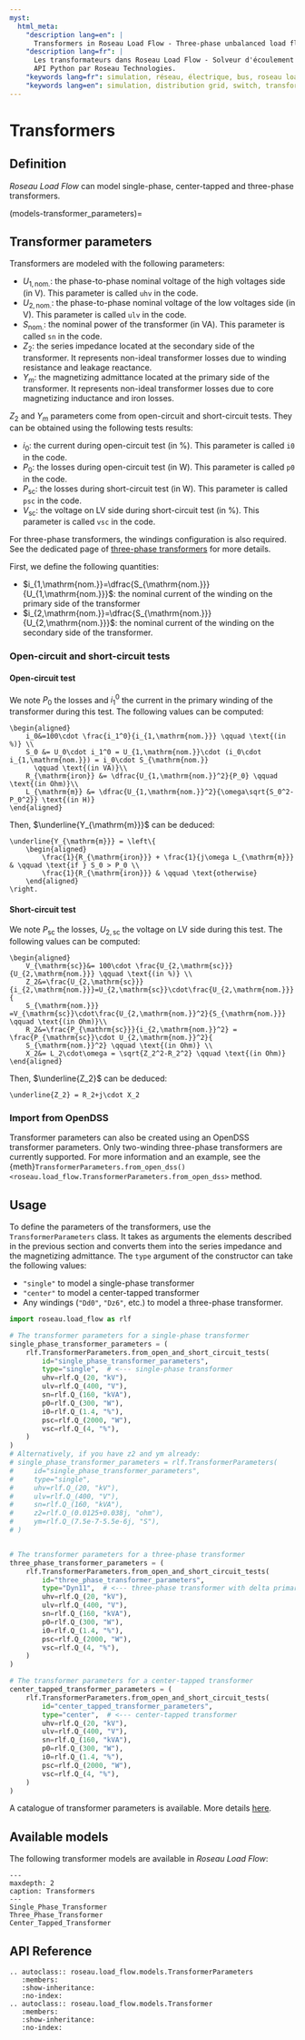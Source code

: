 ```yaml
---
myst:
  html_meta:
    "description lang=en": |
      Transformers in Roseau Load Flow - Three-phase unbalanced load flow solver in a Python API by Roseau Technologies.
    "description lang=fr": |
      Les transformateurs dans Roseau Load Flow - Solveur d'écoulement de charge triphasé et déséquilibré dans une
      API Python par Roseau Technologies.
    "keywords lang=fr": simulation, réseau, électrique, bus, roseau load flow, transformateurs, modèle
    "keywords lang=en": simulation, distribution grid, switch, transformers, model
---
```


# Transformers

## Definition

_Roseau Load Flow_ can model single-phase, center-tapped and three-phase transformers.

(models-transformer_parameters)=

## Transformer parameters

Transformers are modeled with the following parameters:

- $U_{1,\mathrm{nom.}}$: the phase-to-phase nominal voltage of the high voltages side (in V). This
  parameter is called `uhv` in the code.
- $U_{2,\mathrm{nom.}}$: the phase-to-phase nominal voltage of the low voltages side (in V). This
  parameter is called `ulv` in the code.
- $S_{\mathrm{nom.}}$: the nominal power of the transformer (in VA). This parameter is called `sn`
  in the code.
- $Z_2$: the series impedance located at the secondary side of the transformer. It represents
  non-ideal transformer losses due to winding resistance and leakage reactance.
- $Y_m$: the magnetizing admittance located at the primary side of the transformer. It represents
  non-ideal transformer losses due to core magnetizing inductance and iron losses.

$Z_2$ and $Y_m$ parameters come from open-circuit and short-circuit tests. They can be obtained
using the following tests results:

- $i_0$: the current during open-circuit test (in %). This parameter is called `i0` in the code.
- $P_0$: the losses during open-circuit test (in W). This parameter is called `p0` in the code.
- $P_{\mathrm{sc}}$: the losses during short-circuit test (in W). This parameter is called `psc`
  in the code.
- $V_{\mathrm{sc}}$: the voltage on LV side during short-circuit test (in %). This parameter is
  called `vsc` in the code.

For three-phase transformers, the windings configuration is also required. See the dedicated page
of [three-phase transformers](Three_Phase_Transformer.md) for more details.

First, we define the following quantities:

- $i_{1,\mathrm{nom.}}=\dfrac{S_{\mathrm{nom.}}}{U_{1,\mathrm{nom.}}}$: the nominal current of the
  winding on the primary side of the transformer
- $i_{2,\mathrm{nom.}}=\dfrac{S_{\mathrm{nom.}}}{U_{2,\mathrm{nom.}}}$: the nominal current of the
  winding on the secondary side of the transformer.

### Open-circuit and short-circuit tests

#### Open-circuit test

We note $P_0$ the losses and $i_1^0$ the current in the primary winding of the transformer during
this test. The following values can be computed:

```{math}
\begin{aligned}
    i_0&=100\cdot \frac{i_1^0}{i_{1,\mathrm{nom.}}} \qquad \text{(in %)} \\
    S_0 &= U_0\cdot i_1^0 = U_{1,\mathrm{nom.}}\cdot (i_0\cdot i_{1,\mathrm{nom.}}) = i_0\cdot S_{\mathrm{nom.}}
      \qquad \text{(in VA)}\\
    R_{\mathrm{iron}} &= \dfrac{U_{1,\mathrm{nom.}}^2}{P_0} \qquad \text{(in Ohm)}\\
    L_{\mathrm{m}} &= \dfrac{U_{1,\mathrm{nom.}}^2}{\omega\sqrt{S_0^2-P_0^2}} \text{(in H)}
\end{aligned}
```

Then, $\underline{Y_{\mathrm{m}}}$ can be deduced:

```{math}
\underline{Y_{\mathrm{m}}} = \left\{
    \begin{aligned}
        \frac{1}{R_{\mathrm{iron}}} + \frac{1}{j\omega L_{\mathrm{m}}} & \qquad \text{if } S_0 > P_0 \\
        \frac{1}{R_{\mathrm{iron}}} & \qquad \text{otherwise}
    \end{aligned}
\right.
```

#### Short-circuit test

We note $P_{\mathrm{sc}}$ the losses, $U_{2,\mathrm{sc}}$ the voltage on LV side during this test. The following
values can be computed:

```{math}
\begin{aligned}
    V_{\mathrm{sc}}&= 100\cdot \frac{U_{2,\mathrm{sc}}}{U_{2,\mathrm{nom.}}} \qquad \text{(in %)} \\
    Z_2&=\frac{U_{2,\mathrm{sc}}}{i_{2,\mathrm{nom.}}}=U_{2,\mathrm{sc}}\cdot\frac{U_{2,\mathrm{nom.}}}{
    S_{\mathrm{nom.}}} =V_{\mathrm{sc}}\cdot\frac{U_{2,\mathrm{nom.}}^2}{S_{\mathrm{nom.}}} \qquad \text{(in Ohm)}\\
    R_2&=\frac{P_{\mathrm{sc}}}{i_{2,\mathrm{nom.}}^2} = \frac{P_{\mathrm{sc}}\cdot U_{2,\mathrm{nom.}}^2}{
    S_{\mathrm{nom.}}^2} \qquad \text{(in Ohm)} \\
    X_2&= L_2\cdot\omega = \sqrt{Z_2^2-R_2^2} \qquad \text{(in Ohm)}
\end{aligned}
```

Then, $\underline{Z_2}$ can be deduced:

```{math}
\underline{Z_2} = R_2+j\cdot X_2
```

### Import from OpenDSS

Transformer parameters can also be created using an OpenDSS transformer parameters. Only two-winding
three-phase transformers are currently supported. For more information and an example, see the
{meth}`TransformerParameters.from_open_dss() <roseau.load_flow.TransformerParameters.from_open_dss>`
method.

## Usage

To define the parameters of the transformers, use the `TransformerParameters` class. It takes as
arguments the elements described in the previous section and converts them into the series
impedance and the magnetizing admittance. The `type` argument of the constructor can take the
following values:

- `"single"` to model a single-phase transformer
- `"center"` to model a center-tapped transformer
- Any windings (`"Dd0"`, `"Dz6"`, etc.) to model a three-phase transformer.

```python
import roseau.load_flow as rlf

# The transformer parameters for a single-phase transformer
single_phase_transformer_parameters = (
    rlf.TransformerParameters.from_open_and_short_circuit_tests(
        id="single_phase_transformer_parameters",
        type="single",  # <--- single-phase transformer
        uhv=rlf.Q_(20, "kV"),
        ulv=rlf.Q_(400, "V"),
        sn=rlf.Q_(160, "kVA"),
        p0=rlf.Q_(300, "W"),
        i0=rlf.Q_(1.4, "%"),
        psc=rlf.Q_(2000, "W"),
        vsc=rlf.Q_(4, "%"),
    )
)
# Alternatively, if you have z2 and ym already:
# single_phase_transformer_parameters = rlf.TransformerParameters(
#     id="single_phase_transformer_parameters",
#     type="single",
#     uhv=rlf.Q_(20, "kV"),
#     ulv=rlf.Q_(400, "V"),
#     sn=rlf.Q_(160, "kVA"),
#     z2=rlf.Q_(0.0125+0.038j, "ohm"),
#     ym=rlf.Q_(7.5e-7-5.5e-6j, "S"),
# )


# The transformer parameters for a three-phase transformer
three_phase_transformer_parameters = (
    rlf.TransformerParameters.from_open_and_short_circuit_tests(
        id="three_phase_transformer_parameters",
        type="Dyn11",  # <--- three-phase transformer with delta primary and wye secondary
        uhv=rlf.Q_(20, "kV"),
        ulv=rlf.Q_(400, "V"),
        sn=rlf.Q_(160, "kVA"),
        p0=rlf.Q_(300, "W"),
        i0=rlf.Q_(1.4, "%"),
        psc=rlf.Q_(2000, "W"),
        vsc=rlf.Q_(4, "%"),
    )
)

# The transformer parameters for a center-tapped transformer
center_tapped_transformer_parameters = (
    rlf.TransformerParameters.from_open_and_short_circuit_tests(
        id="center_tapped_transformer_parameters",
        type="center",  # <--- center-tapped transformer
        uhv=rlf.Q_(20, "kV"),
        ulv=rlf.Q_(400, "V"),
        sn=rlf.Q_(160, "kVA"),
        p0=rlf.Q_(300, "W"),
        i0=rlf.Q_(1.4, "%"),
        psc=rlf.Q_(2000, "W"),
        vsc=rlf.Q_(4, "%"),
    )
)
```

A catalogue of transformer parameters is available. More details [here](catalogues-transformers).

## Available models

The following transformer models are available in _Roseau Load Flow_:

```{toctree}
---
maxdepth: 2
caption: Transformers
---
Single_Phase_Transformer
Three_Phase_Transformer
Center_Tapped_Transformer
```

## API Reference

```{eval-rst}
.. autoclass:: roseau.load_flow.models.TransformerParameters
   :members:
   :show-inheritance:
   :no-index:
.. autoclass:: roseau.load_flow.models.Transformer
   :members:
   :show-inheritance:
   :no-index:
```
